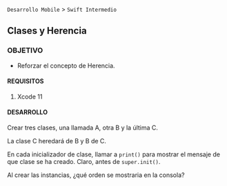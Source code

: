 
`Desarrollo Mobile` > `Swift Intermedio` 

## Clases y Herencia

### OBJETIVO

- Reforzar el concepto de Herencia.

#### REQUISITOS

1. Xcode 11

#### DESARROLLO

Crear tres clases, una llamada A, otra B y la última C.

La clase C heredará de B y B de C.

En cada inicializador de clase, llamar a `print()` para mostrar el mensaje de que clase se ha creado. Claro, antes de `super.init()`.

Al crear las instancias, ¿qué orden se mostraria en la consola?



